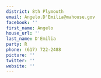 ```yaml
---
district: 8th Plymouth
email: Angelo.D'Emilia@mahouse.gov
facebook: ''
first_name: Angelo
house_url: ''
last_name: D'Emilia
party: R
phone: (617) 722-2488
picture: ''
twitter: ''
website: ''
---
```

